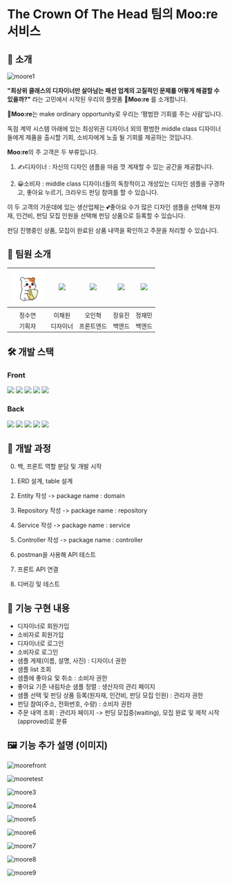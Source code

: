 # The Crown Of The Head 팀의 Moo:re 서비스

## 👋 소개

   
![moore1](https://user-images.githubusercontent.com/49269218/215564794-31d79f41-d213-40f7-b4fb-4fb13a3a6dee.png)


   
__"최상위 클래스의 디자이너만 살아남는 패션 업계의 고질적인 문제를 어떻게 해결할 수 있을까?"__ 라는 고민에서 시작된 우리의 플랫폼 __👿Moo:re__ 를 소개합니다.

**👿Moo:re**는 make ordinary opportunity로 우리는 ‘평범한 기회를 주는 사람’입니다.


독점 계약 시스템 아래에 있는 최상위권 디자이너 외의 평범한 middle class 디자이너들에게 제품을 출시할 기회, 소비자에게 노출 될 기회를 제공하는 것입니다. 





**Moo:re**의 주 고객은 두 부류입니다.


1. ✍디자이너 : 자신의 디자인 샘플을 마음 껏 게재할 수 있는 공간을 제공합니다. 


2. 😀소비자 : middle class 디자이너들의 독창적이고 개성있는 디자인 샘플을 구경하고, 좋아요 누르기, 크라우드 펀딩 참여를 할 수 있습니다.






이 두 고객의 가운데에 있는 생산업체는 💕좋아요 수가 많은 디자인 샘플을 선택해 원자재, 인건비, 펀딩 모집 인원을 선택해 펀딩 상품으로 등록할 수 있습니다.


펀딩 진행중인 상품, 모집이 완료된 상품 내역을 확인하고 주문을 처리할 수 있습니다. 



## 👫 팀원 소개

|<img src="./image/profile.jpeg" width="80">|<img src="https://github.com/ChaewonLee21.png" width="80">|<img src="https://github.com/ohinhyuk.png" width="80">|<img src="https://github.com/yujin9747.png" width="80">|<img src="https://github.com/woals00.png" width="80">|
|:---:|:---:|:---:|:---:|:---:|
|[](https://github.com/ImInnocent)|[](https://github.com/ChaewonLee21)|[](https://github.com/ohinhyuk)|[](https://github.com/yujin9747)|[](https://github.com/woals00)|
|정수연|이채원|오인혁|장유진|정재민
|기획자|디자이너|프론트엔드|백엔드|백엔드


## 🛠 개발 스택

### Front   
<img src="https://img.shields.io/badge/javascript-F7DF1E?style=for-the-badge&logo=javascript&logoColor=black"> <img src="https://img.shields.io/badge/react-61DAFB?style=for-the-badge&logo=react&logoColor=black"> <img src="https://img.shields.io/badge/Mui-0C2340?style=for-the-badge&logo=MUI&logoColor=#FFFFFF"> <img src="https://img.shields.io/badge/styled-components-DB7093?style=for-the-badge&logo=styled-components&logoColor=#000000"> <img src="https://img.shields.io/badge/axios-5A29E4?style=for-the-badge&logo=axios&logoColor=white">

### Back   

<img src="https://img.shields.io/badge/JAVA-007396?style=for-the-badge&logo=java&logoColor=white"> <img src="https://img.shields.io/badge/mysql-4479A1?style=for-the-badge&logo=mysql&logoColor=white"> <img src="https://img.shields.io/badge/aws-232F3E?style=for-the-badge&logo=aws&logoColor=white"> <img src="https://img.shields.io/badge/Hibernate-59666C?style=for-the-badge&logo=Hibernate&logoColor=white"> <img src="https://img.shields.io/badge/SpringBoot-6DB33F?style=for-the-badge&logo=SpringBoot&logoColor=white">


## 🎢 개발 과정
0. 백, 프론트 역할 분담 및 개발 시작


1. ERD 설계, table 설계


2. Entity 작성 -> package name : domain


3. Repository 작성 -> package name : repository


4. Service 작성 -> package name : service


5. Controller 작성 -> package name : controller


6. postman을 사용해 API 테스트


7. 프론트 API 연결


8. 디버깅 및 테스트



## 💪 기능 구현 내용
- 디자이너로 회원가입
- 소비자로 회원가입
- 디자이너로 로그인
- 소비자로 로그인
- 샘플 게재(이름, 설명, 사진) : 디자이너 권한
- 샘플 list 조회
- 샘플에 좋아요 및 취소 : 소비자 권한
- 좋아요 기준 내림차순 샘플 정렬 : 생산자의 관리 페이지
- 샘플 선택 및 펀딩 상품 등록(원자재, 인건비, 펀딩 모집 인원) : 관리자 권한
- 펀딩 참여(주소, 전화번호, 수량) : 소비자 권한
- 주문 내역 조회 : 관리자 페이지 -> 펀딩 모집중(waiting), 모집 완료 및 제작 시작(approved)로 분류

## 🖼 기능 추가 설명 (이미지)

![moorefront](https://user-images.githubusercontent.com/49269218/215571600-9d9c89fb-77d9-4a95-9729-b2e75dfc8a4c.jpg)

![mooretest](https://user-images.githubusercontent.com/49269218/215569379-cf5c327f-a80e-48e2-9e04-31a758d269c3.jpg)

![moore3](https://user-images.githubusercontent.com/49269218/215569863-31705fe5-e2db-418f-b4cd-6aa2c8960077.jpg)

![moore4](https://user-images.githubusercontent.com/49269218/215569859-0f077065-a1bd-4757-9be7-98a6d4d2252c.jpg)

![moore5](https://user-images.githubusercontent.com/49269218/215569855-404dda62-566a-4b4b-bf2c-a3f29e557688.jpg)

![moore6](https://user-images.githubusercontent.com/49269218/215569851-2ae4e795-9028-4862-8659-ba85dddbe21f.jpg)

![moore7](https://user-images.githubusercontent.com/49269218/215569849-bd80acf4-01fd-4fa7-94a9-774f5c6743da.jpg)

![moore8](https://user-images.githubusercontent.com/49269218/215569847-c950db73-a3c8-4d83-a328-eab4df60da2e.jpg)

![moore9](https://user-images.githubusercontent.com/49269218/215569837-5b714e1e-9fb7-4ca4-810f-8303b1011566.jpg)
